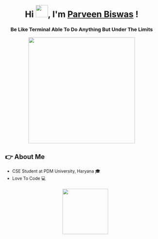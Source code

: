 <h1 align="center">Hi <img src = "https://raw.githubusercontent.com/aemmadi/aemmadi/master/wave.gif" width="40dp" height="40dp"><a>, I'm <a href=""  target="blank">Parveen Biswas</a> !</h1>
  
<h3 align="center">Be Like Terminal Able To Do Anything But Under The Limits</h3>
<p align="center"><img src="https://user-images.githubusercontent.com/4106499/70573655-6b609400-1b70-11ea-8c8c-f2c05ab9503a.png" width="350dp" height="350dp">
<h2 align="left">👉 About Me</h2>

- CSE Student at PDM University, Haryana 🎓
- Love To Code 💻
  <h4 align="center"><a href="https://www.linkedin.com/in/parveen-biswas-a5459820b?lipi=urn%3Ali%3Apage%3Ad_flagship3_profile_view_base_contact_details%3B4SyUWUpMSo2qM15%2ByfYVwg%3D%3D" target="blank"><img align="center" src="https://camo.githubusercontent.com/44325813ad49c866666b351a6f1191bd17ac1a39b6f3c2fbe32e6b3e63661923/68747470733a2f2f63646e322e69636f6e66696e6465722e636f6d2f646174612f69636f6e732f736f6369616c2d6d656469612d323139392f36342f736f6369616c5f6d656469615f69736f6d65747269635f31342d6c696e6b6564696e2d3531322e706e67" width="150dp" height="150dp"></a>
